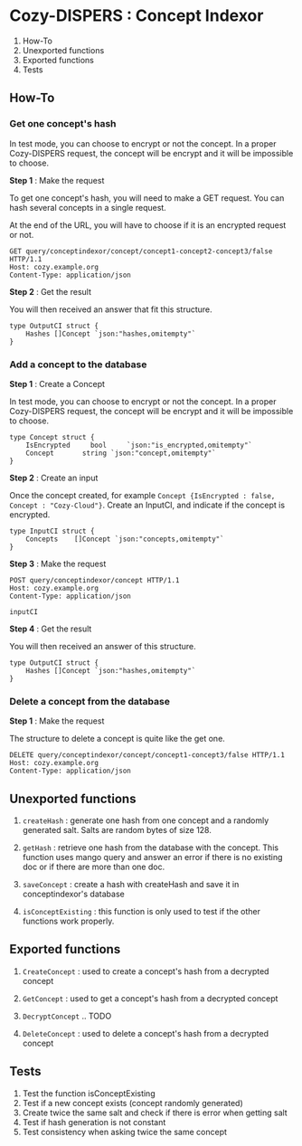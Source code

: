 # Cozy-DISPERS : Concept Indexor

1. How-To
2. Unexported functions
3. Exported functions
4. Tests

## How-To

### Get one concept's hash

In test mode, you can choose to encrypt or not the concept. In a proper Cozy-DISPERS request, the concept will be encrypt and it will be impossible to choose.

**Step 1** : Make the request

To get one concept's hash, you will need to make a GET request. You can hash several concepts in a single request.

At the end of the URL, you will have to choose if it is an encrypted request or not.

```http
GET query/conceptindexor/concept/concept1-concept2-concept3/false HTTP/1.1
Host: cozy.example.org
Content-Type: application/json
```

**Step 2** : Get the result

You will then received an answer that fit this structure.

```golang
type OutputCI struct {
	Hashes []Concept `json:"hashes,omitempty"`
}
```

### Add a concept to the database

**Step 1** : Create a Concept

In test mode, you can choose to encrypt or not the concept. In a proper Cozy-DISPERS request, the concept will be encrypt and it will be impossible to choose.

```golang
type Concept struct {
	IsEncrypted		bool 	 `json:"is_encrypted,omitempty"`
	Concept       string `json:"concept,omitempty"`
}
```

**Step 2** : Create an input

Once the concept created, for example `Concept {IsEncrypted : false, Concept : "Cozy-Cloud"}`. Create an InputCI, and indicate if the concept is encrypted.

```golang
type InputCI struct {
	Concepts    []Concept `json:"concepts,omitempty"`
}
```

**Step 3** : Make the request

```http
POST query/conceptindexor/concept HTTP/1.1
Host: cozy.example.org
Content-Type: application/json

inputCI
```

**Step 4** : Get the result

You will then received an answer of this structure.

```golang
type OutputCI struct {
	Hashes []Concept `json:"hashes,omitempty"`
}
```

### Delete a concept from the database

**Step 1** : Make the request

The structure to delete a concept is quite like the get one.

```http
DELETE query/conceptindexor/concept/concept1-concept3/false HTTP/1.1
Host: cozy.example.org
Content-Type: application/json
```

## Unexported functions

1. `createHash` : generate one hash from one concept and a randomly generated salt. Salts are random bytes of size 128.

2. `getHash` : retrieve one hash from the database with the concept. This function uses mango query and answer an error if there is no existing doc or if there are more than one doc.

3. `saveConcept` : create a hash with createHash and save it in conceptindexor's database

4. `isConceptExisting` : this function is only used to test if the other functions work properly.

## Exported functions

1. `CreateConcept` : used to create a concept's hash from a decrypted concept

2. `GetConcept` : used to get a concept's hash from a decrypted concept

3. `DecryptConcept` .. TODO

4. `DeleteConcept` : used to delete a concept's hash from a decrypted concept

## Tests

1. Test the function isConceptExisting
2. Test if a new concept exists (concept randomly generated)
3. Create twice the same salt and check if there is error when getting salt
4. Test if hash generation is not constant
5. Test consistency when asking twice the same concept
